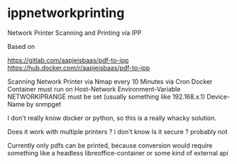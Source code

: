 # ippnetworkprinting
Network Printer Scanning and Printing via IPP

Based on 

https://gitlab.com/aapjeisbaas/pdf-to-ipp
https://hub.docker.com/r/aapjeisbaas/pdf-to-ipp

Scanning Network Printer via Nmap every 10 Minutes via Cron
Docker Container must run on Host-Network
Environment-Variable NETWORKIPRANGE must be set (usually something like 192.168.x.1)
Device-Name by snmpget

I don't really know docker or python, so this is a really whacky solution. 

Does it work with multiple printers ? i don't know
Is it secure ? probably not

Currently only pdfs can be printed, because conversion would require something like a headless libreoffice-container or some kind of external api
